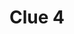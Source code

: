 ---
layout: "clue"
page_title: "Kepler Scavenger Hunt"
logo_location: "../../../../assets/files/logos/logo.png"
title: "Clue 4"
clueID: 4
---